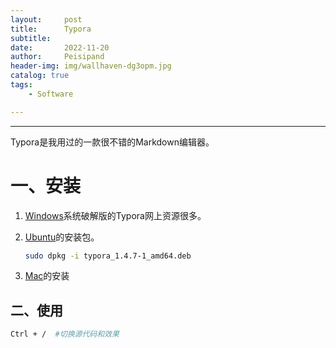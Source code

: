 ```yaml
---
layout:     post
title:      Typora
subtitle:   
date:       2022-11-20
author:     Peisipand
header-img: img/wallhaven-dg3opm.jpg
catalog: true
tags:
    - Software

---
```



---

Typora是我用过的一款很不错的Markdown编辑器。

# 一、安装

1. [Windows](https://www.cnblogs.com/xiaohi/p/15907083.html)系统破解版的Typora网上资源很多。

2. [Ubuntu](https://2dph.com/archives/typora-crack-linux.html)的安装包。

   ```bash
   sudo dpkg -i typora_1.4.7-1_amd64.deb 
   ```

3. [Mac](https://bbs.pediy.com/thread-273420.htm)的安装

## 二、使用

   ```bash
   Ctrl + /  #切换源代码和效果
   ```





